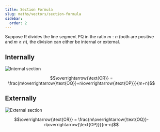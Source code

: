 ```yaml
---
title: Section Formula
slug: maths/vectors/section-formula
sidebar:
  order: 2
---
```


Suppose $\text{R}$ divides the line segment $\text{PQ}$ in the ratio $m:n$ (both
are positive and $m \ge n$), the division can either be internal or external.

## Internally

![Internal section](/maths/vectors/internal-section.jpg)

```math
\overrightarrow{\text{OR}} = \frac{m\overrightarrow{\text{OQ}}+n\overrightarrow{\text{OP}}}{m+n}
```

## Externally

![External section](/maths/vectors/external-section.jpg)

```math
\overrightarrow{\text{OR}} = \frac{m\overrightarrow{\text{OQ}}-n\overrightarrow{\text{OP}}}{m-n}
```
